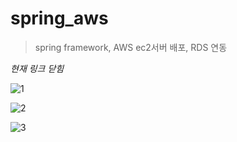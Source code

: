 # spring_aws
> spring framework, AWS ec2서버 배포, RDS 연동

*현재 링크 닫힘* 

![1](https://user-images.githubusercontent.com/74246386/116036166-3a1f3000-a6a1-11eb-8c3f-4f9600f70159.jpg)
   
![2](https://user-images.githubusercontent.com/74246386/116036290-68047480-a6a1-11eb-8240-5cdd5175b5d6.jpg)
   
![3](https://user-images.githubusercontent.com/74246386/116036367-87030680-a6a1-11eb-8e8f-b32005815f72.jpg)
